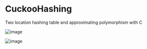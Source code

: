 # CuckooHashing
Two location hashing table and approximating polymorphism with C

![image](https://user-images.githubusercontent.com/56572092/111211511-732ba580-8609-11eb-8a96-c519a77519fd.png)

![image](https://user-images.githubusercontent.com/56572092/111211568-82aaee80-8609-11eb-8b65-5d9cf75f40a2.png)
